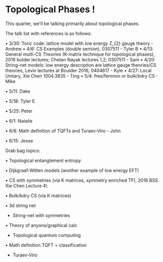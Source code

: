 # Topological Phases !

This quarter, we'll be talking primarily about topological phases.

The talk list with references is as follows:

• 3/30: Toric code: lattice model with low energy Z_{2} gauge theory - Andrew
• 4/6: CS Examples (double semion), 0307511 - Tyler B
• 4/13: General multi-CS Theories (K-matrix technique for topological phases), 2016 bulder lectures; Chetan Nayak lectures 1,2; 0307511 - Sam
• 4/20: String-net models: low energy description are lattice gauge theories/CS theories, Levin lectures at Boulder 2016, 0404617 - Kyle
• 4/27: Local Unitary, Xie Chen 1004.3835 - Ting
• 5/4: free/fermion or bulk/bdry CS - Mike

• 5/11: Dake

• 5/18: Tyler E

• 5/25: Peter

• 6/1: Natalie

• 6/8: Math definition of TQFTs and Turaev-Viro - John

• 6/15: Jesse

Grab bag topics:

• Topological entanglement entropy

• Dijkgraaf-Witten models (another example of low energy EFT)

• CS with symmetries (via K matrices, symmetry enriched TF), 2016 BSS Xie Chen Lecture 4\ 

• Bulk/bdry CS (via K matrices)

• 3d string net 

* String-net with symmetries

• Theory of anyons/graphical calc

* Topological quantum computing

• Math definition TQFT + classification

* Turaev-Viro
